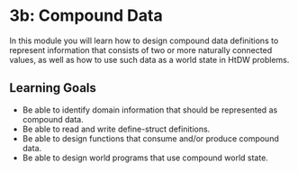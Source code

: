 # 3b: Compound Data

In this module you will learn how to design compound data definitions to represent information that consists of two or more naturally connected values, as well as how to use such data as a world state in HtDW problems.

## Learning Goals

- Be able to identify domain information that should be represented as compound data.
- Be able to read and write define-struct definitions.
- Be able to design functions that consume and/or produce compound data.
- Be able to design world programs that use compound world state.
